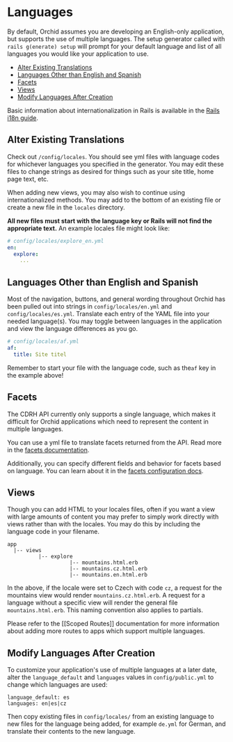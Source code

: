 # Languages

By default, Orchid assumes you are developing an English-only application, but
supports the use of multiple languages. The setup generator called with `rails
g(enerate) setup` will prompt for your default language and list of all
languages you would like your application to use.

- [Alter Existing Translations](#alter-existing-translations)
- [Languages Other than English and Spanish](#languages-other-than-english-and-spanish)
- [Facets](#translating-facets)
- [Views](#views)
- [Modify Languages After Creation](#modify-languages-after-creation)

Basic information about internationalization in Rails is available in the
[Rails i18n guide](https://guides.rubyonrails.org/i18n.html).

## Alter Existing Translations

Check out `/config/locales`. You should see yml files with language codes for
whichever languages you specified in the generator. You may edit
these files to change strings as desired for things such as your site title,
home page text, etc.

When adding new views, you may also wish to continue using internationalized
methods. You may add to the bottom of an existing file or create a new file in
the `locales` directory.

**All new files must start with the language key or Rails will not find the
appropriate text.** An example locales file might look like:

```yaml
# config/locales/explore_en.yml
en:
  explore:
    ...
```

## Languages Other than English and Spanish

Most of the navigation, buttons, and general wording throughout Orchid has been
pulled out into strings in `config/locales/en.yml` and `config/locales/es.yml`.
Translate each entry of the YAML file into your needed language(s).
You may toggle between languages in the application and view the
language differences as you go.

```yaml
# config/locales/af.yml
af:
  title: Site titel
```

Remember to start your file with the language code, such as the`af` key in the example above!

## Facets

The CDRH API currently only supports a single language, which makes it difficult
for Orchid applications which need to represent the content in multiple languages.

You can use a yml file to translate facets returned from the API. Read more in the [facets documentation](/docs/facets.md#translations).

Additionally, you can specify different fields and behavior for facets based on
language. You can learn about it in the
[facets configuration docs](/docs/facets.md#configuration).

## Views

Though you can add HTML to your locales files, often if you want a view with
large amounts of content you may prefer to simply work directly with views
rather than with the locales. You may do this by including the language code in
your filename.

```
app
  |-- views
          |-- explore
                    |-- mountains.html.erb
                    |-- mountains.cz.html.erb
                    |-- mountains.en.html.erb
```

In the above, if the locale were set to Czech with code `cz`, a request for the
mountains view would render `mountains.cz.html.erb`. A request for a language
without a specific view will render the general file `mountains.html.erb`. This
naming convention also applies to partials.

Please refer to the [[Scoped Routes]] documentation for more information about
adding more routes to apps which support multiple languages.

## Modify Languages After Creation

To customize your application's use of multiple languages at a later date, alter
the `language_default` and `languages` values in `config/public.yml` to change
which languages are used:

```
language_default: es
languages: en|es|cz
```

Then copy existing files in `config/locales/` from an existing
language to new files for the language being added, for example `de.yml` for
German, and translate their contents to the new language.
